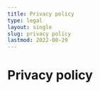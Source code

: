 ```yaml
---
title: Privacy policy
type: legal
layout: single
slug: privacy policy
lastmod: 2022-08-29
---
```

# Privacy policy